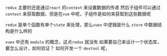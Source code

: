 
`redux` 主要的还是通过`react` 的`context` 来设置数据的传递
然后子组件可以通过`context` 来获取数据，但是在`vue` 中呢，子组件是如何来获取到这些数据呢

`redux` 是单个函数有单个`state` 来处理，那么`vuex` 中逻辑是什么
`store` 中数据结构是什么样的

`vuex` 中还有 `module` 的概念，这点`redux` 就没有
如果要自己来设计一个状态库，要怎么设计，如何验证？
如何开发一个 `devtool` 呢，